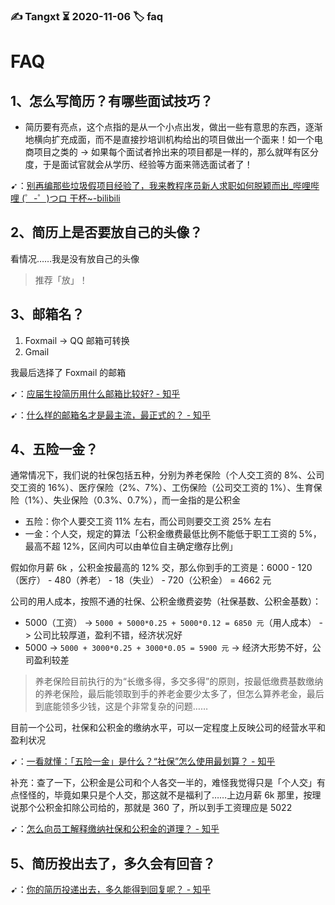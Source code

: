### ✍️ Tangxt ⏳ 2020-11-06 🏷️ faq

# FAQ

## 1、怎么写简历？有哪些面试技巧？

- 简历要有亮点，这个点指的是从一个小点出发，做出一些有意思的东西，逐渐地横向扩充成面，而不是直接抄培训机构给出的项目做出一个面来！如一个电商项目之类的 -> 如果每个面试者拎出来的项目都是一样的，那么就咩有区分度，于是面试官就会从学历、经验等方面来筛选面试者了！

➹：[别再编那些垃圾假项目经验了，我来教程序员新人求职如何脱颖而出_哔哩哔哩 (゜-゜)つロ 干杯~-bilibili](https://www.bilibili.com/video/BV1zx411R7tb/?spm_id_from=333.788.videocard.2)

## 2、简历上是否要放自己的头像？

看情况……我是没有放自己的头像

> 推荐「放」！

## 3、邮箱名？

1. Foxmail -> QQ 邮箱可转换
2. Gmail

我最后选择了 Foxmail 的邮箱

➹：[应届生投简历用什么邮箱比较好? - 知乎](https://www.zhihu.com/question/370122655)

➹：[什么样的邮箱名才是最主流，最正式的？ - 知乎](https://www.zhihu.com/question/36106968)

## 4、五险一金？

通常情况下，我们说的社保包括五种，分别为养老保险（个人交工资的 8%、公司交工资的 16%）、医疗保险（2%、7%）、工伤保险（公司交工资的 1%）、生育保险（1%）、失业保险（0.3%、0.7%），而一金指的是公积金

- 五险：你个人要交工资 11% 左右，而公司则要交工资 25% 左右
- 一金：个人交，规定的算法「公积金缴费最低比例不能低于职工工资的 5%，最高不超 12%，区间内可以由单位自主确定缴存比例」

假如你月薪 6k ，公积金按最高的 12% 交，那么你到手的工资是：6000 - 120（医疗） - 480（养老） - 18（失业） - 720（公积金） = 4662 元

公司的用人成本，按照不通的社保、公积金缴费姿势（社保基数、公积金基数）：

- 5000（工资） -> `5000 + 5000*0.25 + 5000*0.12 = 6850 元`（用人成本） -> 公司比较厚道，盈利不错，经济状况好
- 5000 -> `5000 + 3000*0.25 + 3000*0.05 = 5900 元` -> 经济大形势不好，公司盈利较差

> 养老保险目前执行的为“长缴多得，多交多得”的原则，按最低缴费基数缴纳的养老保险，最后能领取到手的养老金要少太多了，但怎么算养老金，最后到底能领多少钱，这是个非常复杂的问题……

目前一个公司，社保和公积金的缴纳水平，可以一定程度上反映公司的经营水平和盈利状况

➹：[一看就懂：「五险一金」是什么？“社保”怎么使用最划算？ - 知乎](https://zhuanlan.zhihu.com/p/97890321)

补充：查了一下，公积金是公司和个人各交一半的，难怪我觉得只是「个人交」有点怪怪的，毕竟如果只是个人交，那这就不是福利了……上边月薪 6k 那里，按理说那个公积金扣除公司给的，那就是 360 了，所以到手工资理应是 5022

➹：[怎么向员工解释缴纳社保和公积金的道理？ - 知乎](https://www.zhihu.com/question/21030618)

## 5、简历投出去了，多久会有回音？

➹：[你的简历投递出去，多久能得到回复呢？ - 知乎](https://www.zhihu.com/question/26880757)

